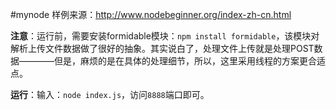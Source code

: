 #mynode
样例来源：http://www.nodebeginner.org/index-zh-cn.html

**注意**：运行前，需要安装formidable模块：```npm install formidable```，该模块对解析上传文件数据做了很好的抽象。其实说白了，处理文件上传就是处理POST数据————但是，麻烦的是在具体的处理细节，所以，这里采用线程的方案更合适点。

**运行**：输入：```node index.js```，访问```8888```端口即可。


